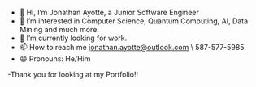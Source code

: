 - 👋 Hi, I’m Jonathan Ayotte, a Junior Software Engineer
- 👀 I’m interested in Computer Science, Quantum Computing, AI, Data Mining and much more.
- 🌱 I’m currently looking for work.
- 📫 How to reach me jonathan.ayotte@outlook.com \\ 587-577-5985
- 😄 Pronouns: He/Him

-Thank you for looking at my Portfolio!!
